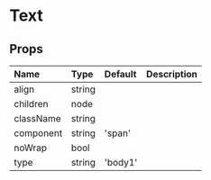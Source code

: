 Text
====



Props
-----


| Name | Type | Default | Description |
|:-----|:-----|:-----|:-----|
| align | string |  |   |
| children | node |  |   |
| className | string |  |   |
| component | string | 'span' |   |
| noWrap | bool |  |   |
| type | string | 'body1' |   |
